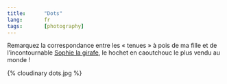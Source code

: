 ```yaml
--- 
title:      "Dots" 
lang:       fr 
tags:       [photography]
---
```


Remarquez la correspondance entre les « tenues » à pois de ma fille et de l’incontournable [Sophie la girafe](http://www.vulli.fr/pagesfr/boutique_grp.php), le hochet en caoutchouc le plus vendu au monde !

{% cloudinary dots.jpg %}
